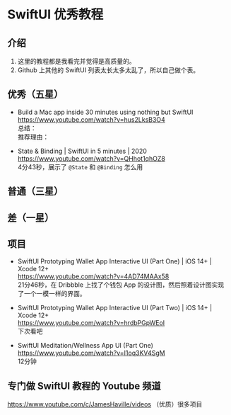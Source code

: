 # SwiftUI 优秀教程

## 介绍
1. 这里的教程都是我看完并觉得是高质量的。
2. Github 上其他的 SwiftUI 列表太长太多太乱了，所以自己做个表。

## 优秀（五星）
* Build a Mac app inside 30 minutes using nothing but SwiftUI  
https://www.youtube.com/watch?v=hus2LksB3O4  
总结：  
推荐理由：  

* State & Binding | SwiftUI in 5 minutes | 2020  
https://www.youtube.com/watch?v=QHhot1qhOZ8  
4分43秒，展示了 `@State` 和 `@Binding` 怎么用

## 普通（三星）

## 差（一星）

## 项目
* SwiftUI Prototyping Wallet App Interactive UI (Part One) | iOS 14+ | Xcode 12+  
https://www.youtube.com/watch?v=4AD74MAAx58  
21分46秒，在 Dribbble 上找了个钱包 App 的设计图，然后照着设计图实现了一个一模一样的界面。  

* SwiftUI Prototyping Wallet App Interactive UI (Part Two) | iOS 14+ | Xcode 12+  
https://www.youtube.com/watch?v=hrdbPGpWEoI  
下次看吧  

* SwiftUI Meditation/Wellness App UI (Part One)
https://www.youtube.com/watch?v=I1oq3KV4SgM  
12分钟  


## 专门做 SwiftUI 教程的 Youtube 频道
https://www.youtube.com/c/JamesHaville/videos
（优质）很多项目  




